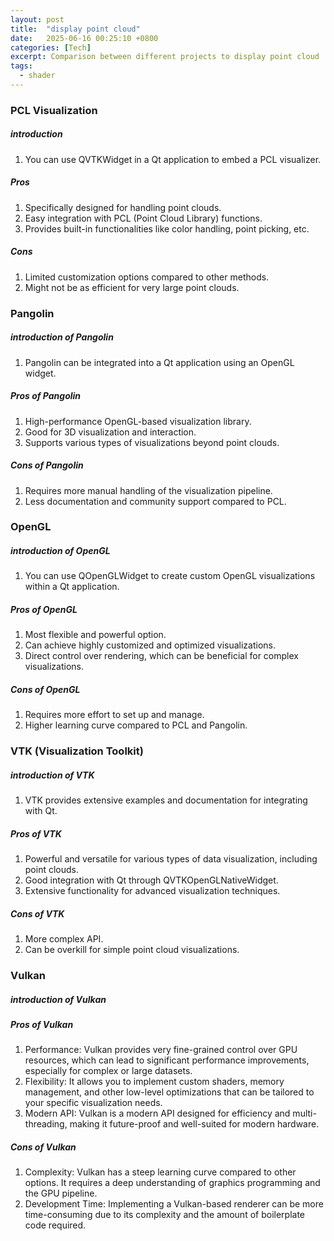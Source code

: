 ```yaml
---
layout: post
title:  "display point cloud"
date:   2025-06-16 00:25:10 +0800
categories: [Tech]
excerpt: Comparison between different projects to display point cloud
tags:
  - shader
---
```



### PCL Visualization

##### introduction

1. You can use QVTKWidget in a Qt application to embed a PCL visualizer.

##### Pros

1. Specifically designed for handling point clouds.
2. Easy integration with PCL (Point Cloud Library) functions.
3. Provides built-in functionalities like color handling, point picking, etc.

##### Cons

1. Limited customization options compared to other methods.
2. Might not be as efficient for very large point clouds.

### Pangolin

##### introduction of Pangolin

1. Pangolin can be integrated into a Qt application using an OpenGL widget.

##### Pros of Pangolin

1. High-performance OpenGL-based visualization library.
2. Good for 3D visualization and interaction.
3. Supports various types of visualizations beyond point clouds.

##### Cons of Pangolin

1. Requires more manual handling of the visualization pipeline.
2. Less documentation and community support compared to PCL.

### OpenGL

##### introduction of OpenGL

1. You can use QOpenGLWidget to create custom OpenGL visualizations within a Qt application.

##### Pros of OpenGL

1. Most flexible and powerful option.
2. Can achieve highly customized and optimized visualizations.
3. Direct control over rendering, which can be beneficial for complex visualizations.

##### Cons of OpenGL

1. Requires more effort to set up and manage.
2. Higher learning curve compared to PCL and Pangolin.

### VTK (Visualization Toolkit)

##### introduction of VTK

1. VTK provides extensive examples and documentation for integrating with Qt.

##### Pros of VTK

1. Powerful and versatile for various types of data visualization, including point clouds.
2. Good integration with Qt through QVTKOpenGLNativeWidget.
3. Extensive functionality for advanced visualization techniques.

##### Cons of VTK

1. More complex API.
2. Can be overkill for simple point cloud visualizations.

### Vulkan

##### introduction of Vulkan

##### Pros of Vulkan

1. Performance: Vulkan provides very fine-grained control over GPU resources, which can lead to significant performance improvements, especially for complex or large datasets.
2. Flexibility: It allows you to implement custom shaders, memory management, and other low-level optimizations that can be tailored to your specific visualization needs.
3. Modern API: Vulkan is a modern API designed for efficiency and multi-threading, making it future-proof and well-suited for modern hardware.

##### Cons of Vulkan

1. Complexity: Vulkan has a steep learning curve compared to other options. It requires a deep understanding of graphics programming and the GPU pipeline.
2. Development Time: Implementing a Vulkan-based renderer can be more time-consuming due to its complexity and the amount of boilerplate code required.
